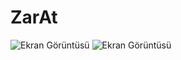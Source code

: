 # ZarAt
![Ekran Görüntüsü]([https://github.com/Mahmutakin99/ZarAt/blob/main/screenshot.png](https://github.com/Mahmutakin99/ZarAt/blob/main/AutoLayout-iOS13/Documentation/Screenshot%202025-01-28%20at%2017.55.19.png))
![Ekran Görüntüsü]([https://github.com/Mahmutakin99/ZarAt/blob/main/screenshot.png](https://github.com/Mahmutakin99/ZarAt/blob/main/AutoLayout-iOS13/Documentation/Screenshot%202025-01-28%20at%2017.56.33.png))
